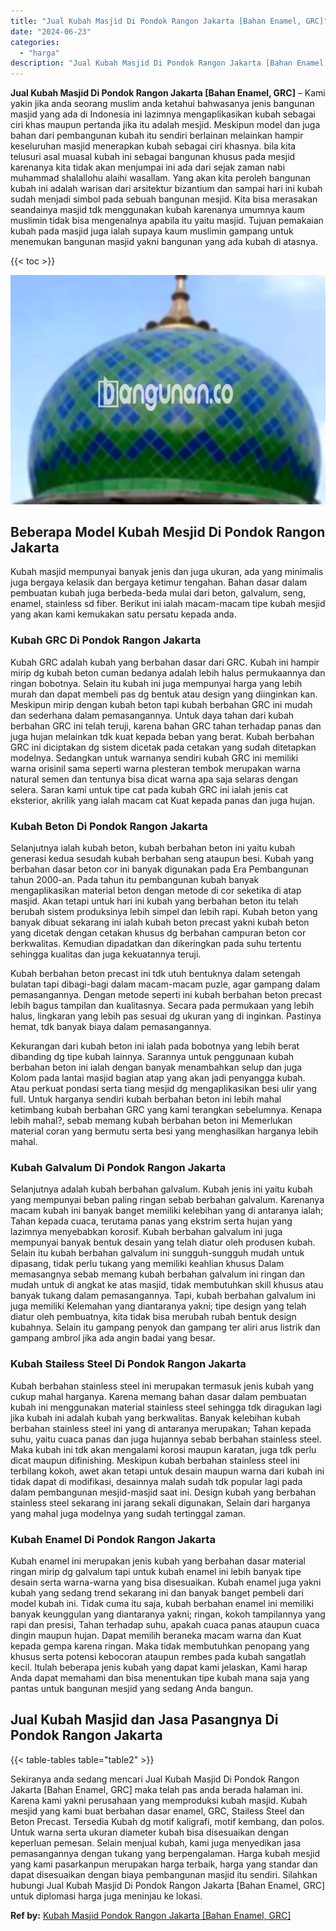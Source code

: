 ```yaml
---
title: "Jual Kubah Masjid Di Pondok Rangon Jakarta [Bahan Enamel, GRC]"
date: "2024-06-23"
categories: 
  - "harga"
description: "Jual Kubah Masjid Di Pondok Rangon Jakarta [Bahan Enamel, GRC]. Sekiranya anda sedang mencari Jual Kubah Masjid Di Pondok Rangon Jakarta [Bahan Enamel, GRC..."
---
```


**Jual Kubah Masjid Di Pondok Rangon Jakarta \[Bahan Enamel, GRC\]** – Kami yakin jika anda seorang muslim anda ketahui bahwasanya jenis bangunan masjid yang ada di Indonesia ini lazimnya mengaplikasikan kubah sebagai ciri khas maupun pertanda jika itu adalah mesjid. Meskipun model dan juga bahan dari pembangunan kubah itu sendiri berlainan melainkan hampir keseluruhan masjid menerapkan kubah sebagai ciri khasnya. bila kita telusuri asal muasal kubah ini sebagai bangunan khusus pada mesjid karenanya kita tidak akan menjumpai ini ada dari sejak zaman nabi muhammad shalallohu alaihi wasallam. Yang akan kita peroleh bangunan kubah ini adalah warisan dari arsitektur bizantium dan sampai hari ini kubah sudah menjadi simbol pada sebuah bangunan mesjid. Kita bisa merasakan seandainya masjid tdk menggunakan kubah karenanya umumnya kaum muslimin tidak bisa mengenalnya apabila itu yaitu masjid. Tujuan pemakaian kubah pada masjid juga ialah supaya kaum muslimin gampang untuk menemukan bangunan masjid yakni bangunan yang ada kubah di atasnya.

{{< toc >}}

![Jual Kubah Masjid Di Pondok Rangon Jakarta [Bahan Enamel, GRC]](/images/jual-kubah-masjid-22.png)

## Beberapa Model Kubah Mesjid Di Pondok Rangon Jakarta

Kubah masjid mempunyai banyak jenis dan juga ukuran, ada yang minimalis juga bergaya kelasik dan bergaya ketimur tengahan. Bahan dasar dalam pembuatan kubah juga berbeda-beda mulai dari beton, galvalum, seng, enamel, stainless sd fiber. Berikut ini ialah macam-macam tipe kubah mesjid yang akan kami kemukakan satu persatu kepada anda.

### Kubah GRC Di Pondok Rangon Jakarta

Kubah GRC adalah kubah yang berbahan dasar dari GRC. Kubah ini hampir mirip dg kubah beton cuman bedanya adalah lebih halus permukaannya dan ringan bobotnya. Selain itu kubah ini juga mempunyai harga yang lebih murah dan dapat membeli pas dg bentuk atau design yang diinginkan kan. Meskipun mirip dengan kubah beton tapi kubah berbahan GRC ini mudah dan sederhana dalam pemasangannya. Untuk daya tahan dari kubah berbahan GRC ini telah teruji, karena bahan GRC tahan terhadap panas dan juga hujan melainkan tdk kuat kepada beban yang berat. Kubah berbahan GRC ini diciptakan dg sistem dicetak pada cetakan yang sudah ditetapkan modelnya. Sedangkan untuk warnanya sendiri kubah GRC ini memiliki warna orisinil sama seperti warna plesteran tembok merupakan warna natural semen dan tentunya bisa dicat warna apa saja selaras dengan selera. Saran kami untuk tipe cat pada kubah GRC ini ialah jenis cat eksterior, akrilik yang ialah macam cat Kuat kepada panas dan juga hujan.

### Kubah Beton Di Pondok Rangon Jakarta

Selanjutnya ialah kubah beton, kubah berbahan beton ini yaitu kubah generasi kedua sesudah kubah berbahan seng ataupun besi. Kubah yang berbahan dasar beton cor ini banyak digunakan pada Era Pembangunan tahun 2000-an. Pada tahun itu pembangunan kubah banyak mengaplikasikan material beton dengan metode di cor seketika di atap masjid. Akan tetapi untuk hari ini kubah yang berbahan beton itu telah berubah sistem produksinya lebih simpel dan lebih rapi. Kubah beton yang banyak dibuat sekarang ini ialah kubah beton precast yakni kubah beton yang dicetak dengan cetakan khusus dg berbahan campuran beton cor berkwalitas. Kemudian dipadatkan dan dikeringkan pada suhu tertentu sehingga kualitas dan juga kekuatannya teruji.

Kubah berbahan beton precast ini tdk utuh bentuknya dalam setengah bulatan tapi dibagi-bagi dalam macam-macam puzle, agar gampang dalam pemasangannya. Dengan metode seperti ini kubah berbahan beton precast lebih bagus tampilan dan kualitasnya. Secara pada permukaan yang lebih halus, lingkaran yang lebih pas sesuai dg ukuran yang di inginkan. Pastinya hemat, tdk banyak biaya dalam pemasangannya.

Kekurangan dari kubah beton ini ialah pada bobotnya yang lebih berat dibanding dg tipe kubah lainnya. Sarannya untuk penggunaan kubah berbahan beton ini ialah dengan banyak menambahkan selup dan juga Kolom pada lantai masjid bagian atap yang akan jadi penyangga kubah. Atau perkuat pondasi serta tiang mesjid dg mengaplikasikan besi ulir yang full. Untuk harganya sendiri kubah berbahan beton ini lebih mahal ketimbang kubah berbahan GRC yang kami terangkan sebelumnya. Kenapa lebih mahal?, sebab memang kubah berbahan beton ini Memerlukan material coran yang bermutu serta besi yang menghasilkan harganya lebih mahal.

### Kubah Galvalum Di Pondok Rangon Jakarta

Selanjutnya adalah kubah berbahan galvalum. Kubah jenis ini yaitu kubah yang mempunyai beban paling ringan sebab berbahan galvalum. Karenanya macam kubah ini banyak banget memiliki kelebihan yang di antaranya ialah; Tahan kepada cuaca, terutama panas yang ekstrim serta hujan yang lazimnya menyebabkan korosif. Kubah berbahan galvalum ini juga mempunyai banyak bentuk desain yang telah diatur oleh produsen kubah. Selain itu kubah berbahan galvalum ini sungguh-sungguh mudah untuk dipasang, tidak perlu tukang yang memiliki keahlian khusus Dalam memasangnya sebab memang kubah berbahan galvalum ini ringan dan mudah untuk di angkat ke atas masjid, tidak membutuhkan skill khusus atau banyak tukang dalam pemasangannya. Tapi, kubah berbahan galvalum ini juga memiliki Kelemahan yang diantaranya yakni; tipe design yang telah diatur oleh pembuatnya, kita tidak bisa merubah rubah bentuk design kubahnya. Selain itu gampang penyok dan gampang ter aliri arus listrik dan gampang ambrol jika ada angin badai yang besar.

### Kubah Stailess Steel Di Pondok Rangon Jakarta

Kubah berbahan stainless steel ini merupakan termasuk jenis kubah yang cukup mahal harganya. Karena memang bahan dasar dalam pembuatan kubah ini menggunakan material stainless steel sehingga tdk diragukan lagi jika kubah ini adalah kubah yang berkwalitas. Banyak kelebihan kubah berbahan stainless steel ini yang di antaranya merupakan; Tahan kepada suhu, yaitu cuaca panas dan juga hujannya sebab berbahan stainless steel. Maka kubah ini tdk akan mengalami korosi maupun karatan, juga tdk perlu dicat maupun difinishing. Meskipun kubah berbahan stainless steel ini terbilang kokoh, awet akan tetapi untuk desain maupun warna dari kubah ini tidak dapat di modifikasi, desainnya malah sudah tdk popular lagi pada dalam pembangunan mesjid-masjid saat ini. Design kubah yang berbahan stainless steel sekarang ini jarang sekali digunakan, Selain dari harganya yang mahal juga modelnya yang sudah tertinggal zaman.

### Kubah Enamel Di Pondok Rangon Jakarta

Kubah enamel ini merupakan jenis kubah yang berbahan dasar material ringan mirip dg galvalum tapi untuk kubah enamel ini lebih banyak tipe desain serta warna-warna yang bisa disesuaikan. Kubah enamel juga yakni kubah yang sedang trend sekarang ini dan banyak banget pembeli dari model kubah ini. Tidak cuma itu saja, kubah berbahan enamel ini memiliki banyak keunggulan yang diantaranya yakni; ringan, kokoh tampilannya yang rapi dan presisi, Tahan terhadap suhu, apakah cuaca panas ataupun cuaca dingin maupun hujan. Dapat memilih beraneka macam warna dan Kuat kepada gempa karena ringan. Maka tidak membutuhkan penopang yang khusus serta potensi kebocoran ataupun rembes pada kubah sangatlah kecil. Itulah beberapa jenis kubah yang dapat kami jelaskan, Kami harap Anda dapat memahami dan bisa menentukan tipe kubah mana saja yang pantas untuk bangunan mesjid yang sedang Anda bangun.

## Jual Kubah Masjid dan Jasa Pasangnya Di Pondok Rangon Jakarta

{{< table-tables table="table2" >}}

Sekiranya anda sedang mencari Jual Kubah Masjid Di Pondok Rangon Jakarta \[Bahan Enamel, GRC\] maka telah pas anda berada halaman ini. Karena kami yakni perusahaan yang memproduksi kubah masjid. Kubah mesjid yang kami buat berbahan dasar enamel, GRC, Stailess Steel dan Beton Precast. Tersedia Kubah dg motif kaligrafi, motif kembang, dan polos. Untuk warna serta ukuran diameter kubah bisa disesuaikan dengan keperluan pemesan. Selain menjual kubah, kami juga menyedikan jasa pemasangannya dengan tukang yang berpengalaman. Harga kubah mesjid yang kami pasarkanpun merupakan harga terbaik, harga yang standar dan dapat disesuaikan dengan biaya pembangunan masjid itu sendiri. Silahkan hubungi Jual Kubah Masjid Di Pondok Rangon Jakarta \[Bahan Enamel, GRC\] untuk diplomasi harga juga meninjau ke lokasi.

**Ref by:** [Kubah Masjid Pondok Rangon Jakarta [Bahan Enamel, GRC]](https://id.wikipedia.org/wiki/Kubah)

